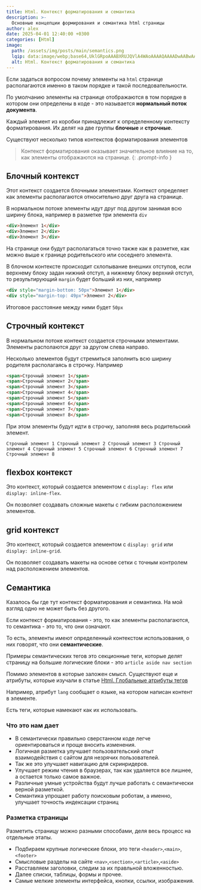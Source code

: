 ```yaml
---
title: Html. Контекст форматирования и семантика
description: >-
  Основные концепции формирования и семантика html страницы
author: alex
date: 2025-04-01 12:40:00 +0300
categories: [Html]
image:
  path: /assets/img/posts/main/semantics.png
  lqip: data:image/webp;base64,UklGRpoAAABXRUJQVlA4WAoAAAAQAAAADwAABwAAQUxQSDIAAAARL0AmbZurmr57yyIiqE8oiG0bejIYEQTgqiDA9vqnsUSI6H+oAERp2HZ65qP/VIAWAFZQOCBCAAAA8AEAnQEqEAAIAAVAfCWkAALp8sF8rgRgAP7o9FDvMCkMde9PK7euH5M1m6VWoDXf2FkP3BqV0ZYbO6NA/VFIAAAA
  alt: Html. Контекст форматирования и семантика
---
```


Если задаться вопросом почему элементы на `html` странице располагаются именно в таком порядке и такой последовательности.

По умолчанию элементы на странице отображаются в том порядке в котором они определены в коде - это называется **нормальный поток документа**.

Каждый элемент из коробки принадлежит к определенному контексту форматирования. Их делят на две группы **блочные** и **строчные**.

Существуют несколько типов контекстов форматирования элементов

> Контекст форматирования оказывает значительное влияние на то, как элементы отображаются на странице.
{: .prompt-info }

## Блочный контекст

Этот контекст создается блочными элементами. Контекст определяет как элементы располагаются относительно друг друга на странице.

В нормальном потоке элементы идут друг под другом занимая всю ширину блока, например в разметке три элемента `div`

````html
<div>Элемент 1</div>
<div>Элемент 2</div>
<div>Элемент 3</div>
````

На странице они будут располагаться точно также как в разметке, как можно выше к границе родительского или соседнего элемента.

В блочном контексте происходит схлопывание внешних отступов, если верхнему блоку задан нижний отступ, а нижнему блоку верхний отступ, то результирующий `margin` будет больший из них, например

````html
<div style="margin-bottom: 50px">Элемент 1</div>
<div style="margin-top: 49px">Элемент 2</div>
````

Итоговое расстояние между ними будет `50px`

## Строчный контекст

В нормальном потоке контекст создается строчными элементами. Элементы располаются друг за другом слева направо.

Несколько элементов будут стремиться заполнить всю ширину родителя располагаясь в строчку. Например

````html
<span>Строчный элемент 1</span>
<span>Строчный элемент 2</span>
<span>Строчный элемент 3</span>
<span>Строчный элемент 4</span>
<span>Строчный элемент 5</span>
<span>Строчный элемент 6</span>
<span>Строчный элемент 7</span>
<span>Строчный элемент 8</span>
````

При этом элементы будут идти в строчку, заполняя весь родительский элемент.

````text
Строчный элемент 1 Строчный элемент 2 Строчный элемент 3 Строчный элемент 4 Строчный элемент 5 Строчный элемент 6 Строчный элемент 7 Строчный элемент 8
````

## flexbox контекст

Это контекст, который создается элементом с `display: flex` или `display: inline-flex`. 

Он позволяет создавать сложные макеты с гибким расположением элементов.

## grid контекст

Это контекст, который создается элементом с `display: grid` или `display: inline-grid`. 

Он позволяет создавать макеты на основе сетки с точным контролем над расположением элементов.

## Семантика

Казалось бы где тут контекст форматирования и семантика. На мой взгляд одно не может быть без другого.

Если контекст форматирования - это, то как элементы располагаются, то семантика - это то, что они означают.

То есть, элементы имеют определенный контекстом использования, о них говорят, что они **семантические**.

Примеры семантических тегов это секционные теги, которые делят страницу на большие логические блоки - это `article aside nav section`

Помимо элементов в которые заложен смысл. Существуют еще и атрибуты, которые изучали в статье [Html. Глобальные атрибуты тегов](https://lexusalex.site/posts/html-base-attributes/)

Например, атрибут `lang` сообщает о языке, на котором написан контент в элементе.

Есть теги, которые намекают как их использовать.

### Что это нам дает

- В семантически правильно сверстанном коде легче ориентироваться и проще вносить изменения.
- Логичная разметка улучшает пользовательский опыт взаимодействия с сайтом для незрячих пользователей.
- Так же это улучшает навигацию для скринридеров.
- Улучшает режим чтения в браузерах, так как удаляется все лишнее, а остается только самое важное.
- Различные умные устройства будут лучше работать с семантически верной разметкой.
- Семантика упрощает работу поисковым роботам, а именно, улучшает точность индексации страниц

### Разметка страницы

Разметить страницу можно разными способами, деля весь процесс на отдельные этапы.

- Подбираем крупные логические блоки, это теги `<header>`,`<main>`,`<footer>`
- Смысловые разделы на сайте `<nav>`,`<section>`,`<article>`,`<aside>`
- Расставляем заголовки, следим за их правльной вложенностью.
- Далее списки, таблицы, формы и прочее.
- Самые мелкие элементы интерфейса, кнопки, ссылки, изображения.
